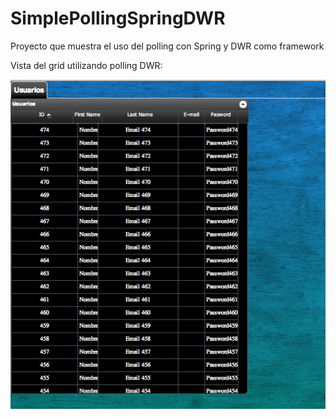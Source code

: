 SimplePollingSpringDWR
======================

Proyecto que muestra el uso del polling con Spring y DWR como framework


Vista del grid utilizando polling DWR:

![Settings Window](https://raw.githubusercontent.com/xola139/SimplePollingSpringDWR/master/SimplePollingSpringDWR/WebContent/images/review.png)



